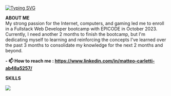 [![Typing SVG](https://readme-typing-svg.demolab.com?font=Fira+Code&pause=1000&random=false&width=435&lines=Hi!+I'm+Matteo+Carletti;Welcome+to+my+GITHUB+Profile)](https://git.io/typing-svg)

**ABOUT ME** <br>
My strong passion for the Internet, computers, and gaming led me to enroll in a Fullstack Web Developer bootcamp with EPICODE in October 2023. Currently, I need another 2 months to finish the bootcamp, but I'm dedicating myself to learning and reinforcing the concepts I've learned over the past 3 months to consolidate my knowledge for the next 2 months and beyond.


**- 📫 How to reach me : https://www.linkedin.com/in/matteo-carletti-ab48a5257/**

**SKILLS**


  <a href="https://skillicons.dev">
    <img src="https://skillicons.dev/icons?i=git,bootstrap,cs,css,discord,html,js,ai,ps,postman,powershell,react,redux,sass,ts,visualstudio,vscode,sql" />
  </a>
</p>



<!---
Matteocarlett/Matteocarlett is a ✨ special ✨ repository because its `README.md` (this file) appears on your GitHub profile.
You can click the Preview link to take a look at your changes.
--->
